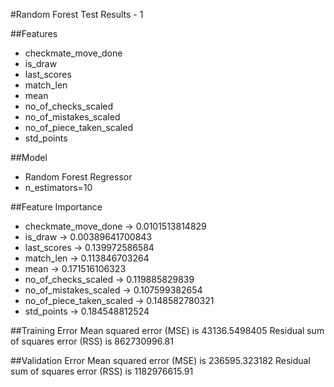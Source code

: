 #Random Forest Test Results - 1

##Features

 - checkmate_move_done
 - is_draw
 - last_scores
 - match_len
 - mean
 - no_of_checks_scaled
 - no_of_mistakes_scaled
 - no_of_piece_taken_scaled
 - std_points

##Model

 - Random Forest Regressor
 - n_estimators=10

##Feature Importance

 - checkmate_move_done -> 0.0101513814829
 - is_draw -> 0.00389641700843
 - last_scores -> 0.139972586584
 - match_len -> 0.113846703264
 - mean -> 0.171516106323
 - no_of_checks_scaled -> 0.119885829839
 - no_of_mistakes_scaled -> 0.107599382654
 - no_of_piece_taken_scaled -> 0.148582780321
 - std_points -> 0.184548812524

##Training Error
Mean squared error (MSE) is 43136.5498405
Residual sum of squares error (RSS) is 862730996.81

##Validation Error
Mean squared error (MSE) is 236595.323182
Residual sum of squares error (RSS) is 1182976615.91
